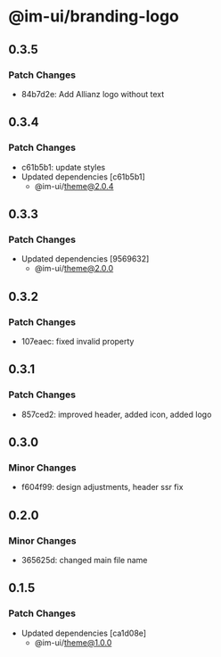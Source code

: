 # @im-ui/branding-logo

## 0.3.5

### Patch Changes

- 84b7d2e: Add Allianz logo without text

## 0.3.4

### Patch Changes

- c61b5b1: update styles
- Updated dependencies [c61b5b1]
  - @im-ui/theme@2.0.4

## 0.3.3

### Patch Changes

- Updated dependencies [9569632]
  - @im-ui/theme@2.0.0

## 0.3.2

### Patch Changes

- 107eaec: fixed invalid property

## 0.3.1

### Patch Changes

- 857ced2: improved header, added icon, added logo

## 0.3.0

### Minor Changes

- f604f99: design adjustments, header ssr fix

## 0.2.0

### Minor Changes

- 365625d: changed main file name

## 0.1.5

### Patch Changes

- Updated dependencies [ca1d08e]
  - @im-ui/theme@1.0.0
